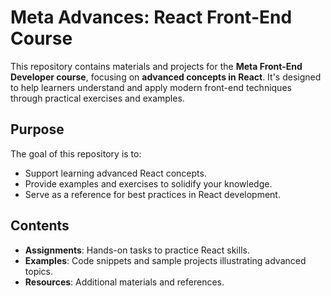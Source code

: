 # Meta Advances: React Front-End Course

This repository contains materials and projects for the **Meta Front-End Developer course**, focusing on **advanced concepts in React**. It's designed to help learners understand and apply modern front-end techniques through practical exercises and examples.

## Purpose

The goal of this repository is to:
- Support learning advanced React concepts.
- Provide examples and exercises to solidify your knowledge.
- Serve as a reference for best practices in React development.

## Contents

- **Assignments**: Hands-on tasks to practice React skills.
- **Examples**: Code snippets and sample projects illustrating advanced topics.
- **Resources**: Additional materials and references.

